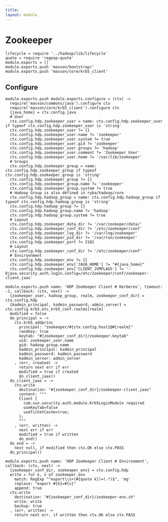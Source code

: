 ```yaml
---
title: 
layout: module
---
```


# Zookeeper

    lifecycle = require '../hadoop/lib/lifecycle'
    quote = require 'regexp-quote'
    module.exports = []
    module.exports.push 'masson/bootstrap/'
    module.exports.push 'masson/core/krb5_client'

## Configure

    module.exports.push module.exports.configure = (ctx) ->
      require('masson/commons/java').configure ctx
      require('masson/core/krb5_client').configure ctx
      {java_home} = ctx.config.java
      # User
      ctx.config.hdp.zookeeper_user = name: ctx.config.hdp.zookeeper_user if typeof ctx.config.hdp.zookeeper_user is 'string'
      ctx.config.hdp.zookeeper_user ?= {}
      ctx.config.hdp.zookeeper_user.name ?= 'zookeeper'
      ctx.config.hdp.zookeeper_user.system ?= true
      ctx.config.hdp.zookeeper_user.gid ?= 'zookeeper'
      ctx.config.hdp.zookeeper_user.groups ?= 'hadoop'
      ctx.config.hdp.zookeeper_user.comment ?= 'Zookeeper User'
      ctx.config.hdp.zookeeper_user.home ?= '/var/lib/zookeeper'
      # Groups
      ctx.config.hdp.zookeeper_group = name: ctx.config.hdp.zookeeper_group if typeof ctx.config.hdp.zookeeper_group is 'string'
      ctx.config.hdp.zookeeper_group ?= {}
      ctx.config.hdp.zookeeper_group.name ?= 'zookeeper'
      ctx.config.hdp.zookeeper_group.system ?= true
      # Hadoop Group is also defined in ryba/hadoop/core
      ctx.config.hdp.hadoop_group = name: ctx.config.hdp.hadoop_group if typeof ctx.config.hdp.hadoop_group is 'string'
      ctx.config.hdp.hadoop_group ?= {}
      ctx.config.hdp.hadoop_group.name ?= 'hadoop'
      ctx.config.hdp.hadoop_group.system ?= true
      # Layout
      ctx.config.hdp.zookeeper_data_dir ?= '/var/zookeper/data/'
      ctx.config.hdp.zookeeper_conf_dir ?= '/etc/zookeeper/conf'
      ctx.config.hdp.zookeeper_log_dir ?= '/var/log/zookeeper'
      ctx.config.hdp.zookeeper_pid_dir ?= '/var/run/zookeeper'
      ctx.config.hdp.zookeeper_port ?= 2181
      # Layout
      ctx.config.hdp.zookeeper_conf_dir ?= '/etc/zookeeper/conf'
      # Environnment
      ctx.config.hdp.zookeeper_env ?= {}
      ctx.config.hdp.zookeeper_env['JAVA_HOME'] ?= "#{java_home}"
      ctx.config.hdp.zookeeper_env['CLIENT_JVMFLAGS'] ?= '-Djava.security.auth.login.config=/etc/zookeeper/conf/zookeeper-client.jaas'

    module.exports.push name: 'HDP ZooKeeper Client # Kerberos', timeout: -1, callback: (ctx, next) ->
      {zookeeper_user, hadoop_group, realm, zookeeper_conf_dir} = ctx.config.hdp
      {kadmin_principal, kadmin_password, admin_server} = ctx.config.krb5.etc_krb5_conf.realms[realm]
      modified = false
      do_principal = ->
        ctx.krb5_addprinc
          principal: "zookeeper/#{ctx.config.host}@#{realm}"
          randkey: true
          keytab: "#{zookeeper_conf_dir}/zookeeper.keytab"
          uid: zookeeper_user.name
          gid: hadoop_group.name
          kadmin_principal: kadmin_principal
          kadmin_password: kadmin_password
          kadmin_server: admin_server
        , (err, created) ->
          return next err if err
          modified = true if created
          do_client_jaas()
      do_client_jaas = ->
        ctx.write
          destination: "#{zookeeper_conf_dir}/zookeeper-client.jaas"
          content: """
          Client {
            com.sun.security.auth.module.Krb5LoginModule required
            useKeyTab=false
            useTicketCache=true;
          };
          """
        , (err, written) ->
          next err if err
          modified = true if written
          do_end()
      do_end = ->
        next null, if modified then ctx.OK else ctx.PASS
      do_principal()

    module.exports.push name: 'HDP ZooKeeper Client # Environment', callback: (ctx, next) ->
      {zookeeper_conf_dir, zookeeper_env} = ctx.config.hdp
      write = for k, v of zookeeper_env
        match: RegExp "^export\\s+(#{quote k})=(.*)$", 'mg'
        replace: "export #{k}=#{v}"
        append: true
      ctx.write
        destination: "#{zookeeper_conf_dir}/zookeeper-env.sh"
        write: write
        backup: true
      , (err, written) ->
        return next err, if written then ctx.OK else ctx.PASS



